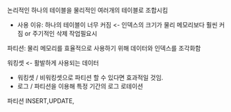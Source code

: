 논리적인 하나의 테이블을 물리적인 여러개의 테이블로 조합시킴

- 사용 이유: 하나의 테이블이 너무 커짐 <- 인덱스의 크기가 물리 메모리보다 훨씬 커짐 or 주기적인 삭제 작업필요시

파티션: 물리 메모리를 효율적으로 사용하기 위해 데이터와 인덱스를 조각화함


워킹셋 <- 활발하게 사용되는 데이터

- 워킹셋 / 비워킹셋으로 파티션 할 수 있다면 효과적일 것임.
- 로그 / 파티션을 이용해 특정 기간의 로그 로테이션

파티션 INSERT,UPDATE,